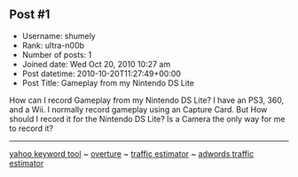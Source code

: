 ## Post #1
- Username: shumely
- Rank: ultra-n00b
- Number of posts: 1
- Joined date: Wed Oct 20, 2010 10:27 am
- Post datetime: 2010-10-20T11:27:49+00:00
- Post Title: Gameplay from my Nintendo DS Lite

How can I record Gameplay from my Nintendo DS Lite? I have an PS3, 360, and a Wii. I normally record gameplay using an Capture Card. But How should I record it for the Nintendo DS Lite? Is a Camera the only way for me to record it?
_______________________
[yahoo keyword tool](http://www.keywordspy.com/overview/keyword.aspx?q=yahoo%20keyword%20tool) ~ [overture](http://www.keywordspy.com/overview/keyword.aspx?q=overture) ~ [traffic estimator](http://www.keywordspy.com/overview/keyword.aspx?q=traffic%20estimator) ~ [adwords traffic estimator](http://www.keywordspy.com/overview/keyword.aspx?q=adwords%20traffic%20estimator)
